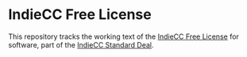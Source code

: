 # IndieCC Free License

This repository tracks the working text of the [IndieCC Free License](https://indiecc.com/free) for software, part of the [IndieCC Standard Deal](https://indiecc.com/deal).
